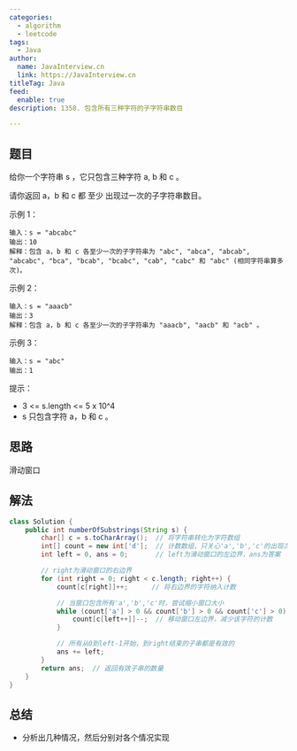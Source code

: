 ```yaml
---
categories:
  - algorithm
  - leetcode
tags:
  - Java
author: 
  name: JavaInterview.cn
  link: https://JavaInterview.cn
titleTag: Java
feed:
  enable: true
description: 1358. 包含所有三种字符的子字符串数目

---
```


## 题目

给你一个字符串 s ，它只包含三种字符 a, b 和 c 。

请你返回 a，b 和 c 都 至少 出现过一次的子字符串数目。



示例 1：

    输入：s = "abcabc"
    输出：10
    解释：包含 a，b 和 c 各至少一次的子字符串为 "abc", "abca", "abcab", "abcabc", "bca", "bcab", "bcabc", "cab", "cabc" 和 "abc" (相同字符串算多次)。
示例 2：

    输入：s = "aaacb"
    输出：3
    解释：包含 a，b 和 c 各至少一次的子字符串为 "aaacb", "aacb" 和 "acb" 。
示例 3：

    输入：s = "abc"
    输出：1


提示：

* 3 <= s.length <= 5 x 10^4
* s 只包含字符 a，b 和 c 。

## 思路

滑动窗口

## 解法
```java
class Solution {
    public int numberOfSubstrings(String s) {
        char[] c = s.toCharArray();  // 将字符串转化为字符数组
        int[] count = new int['d'];  // 计数数组，只关心'a','b','c'的出现次数
        int left = 0, ans = 0;       // left为滑动窗口的左边界，ans为答案

        // right为滑动窗口的右边界
        for (int right = 0; right < c.length; right++) {
            count[c[right]]++;      // 将右边界的字符纳入计数

            // 当窗口包含所有'a','b','c'时，尝试缩小窗口大小
            while (count['a'] > 0 && count['b'] > 0 && count['c'] > 0) {
                count[c[left++]]--;  // 移动窗口左边界，减少该字符的计数
            }

            // 所有从0到left-1开始，到right结束的子串都是有效的
            ans += left;
        }
        return ans;  // 返回有效子串的数量
    }
}

```

## 总结

- 分析出几种情况，然后分别对各个情况实现 
